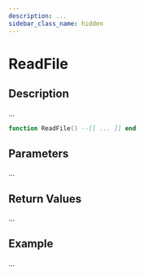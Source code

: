 ```yaml
---
description: ...
sidebar_class_name: hidden
---
```


# ReadFile

## Description

...

```lua
function ReadFile() --[[ ... ]] end
```

## Parameters

...

## Return Values

...

## Example

...

